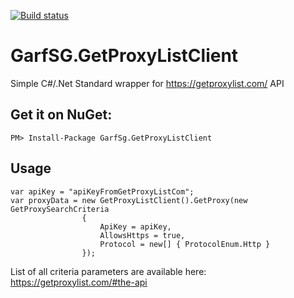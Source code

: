 [![Build status](https://ci.appveyor.com/api/projects/status/nhq4kqtgkgofkgn8?svg=true)](https://ci.appveyor.com/project/garfieldos/getproxylistclient)

# GarfSG.GetProxyListClient
Simple C#/.Net Standard wrapper for https://getproxylist.com/ API

## Get it on NuGet:
```
PM> Install-Package GarfSg.GetProxyListClient
```

## Usage
```
var apiKey = "apiKeyFromGetProxyListCom";
var proxyData = new GetProxyListClient().GetProxy(new GetProxySearchCriteria
                {
                    ApiKey = apiKey,
                    AllowsHttps = true,
                    Protocol = new[] { ProtocolEnum.Http }
                });
```

List of all criteria parameters are available here: https://getproxylist.com/#the-api
